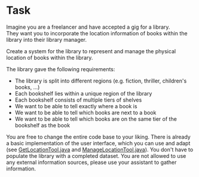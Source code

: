 # Task

Imagine you are a freelancer and have accepted a gig for a library.  
They want you to incorporate the location information of books within the library into their library manager.

Create a system for the library to represent and manage the physical location of books within the library.

The library gave the following requirements:
- The library is split into different regions (e.g. fiction, thriller, children's books, ...)
- Each bookshelf lies within a unique region of the library
- Each bookshelf consists of multiple tiers of shelves
- We want to be able to tell exactly where a book is
- We want to be able to tell which books are next to a book
- We want to be able to tell which books are on the same tier of the bookshelf as the book

You are free to change the entire code base to your liking.
There is already a basic implementation of the user interface, which you can use and adapt (see [GetLocationTool.java](./src/main/java/LibraryManager/tool/location/GetLocationTool.java) and [ManageLocationTool.java](./src/main/java/LibraryManager/tool/location/ManageLocationTool.java)).
You don't have to populate the library with a completed dataset.
You are not allowed to use any external information sources, please use your assistant to gather information.

